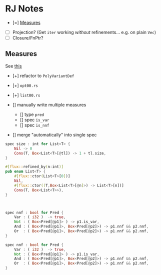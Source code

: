 # RJ Notes

- [=] [Measures](https://hackmd.io/q7KU5P4dTXG4t0F60aIiOg)
- [ ] Projection? (Get `iter` working _without_ refinements... e.g. on plain `Vec`)
- [ ] Closure/FnPtr?

## Measures

See [this](https://hackmd.io/q7KU5P4dTXG4t0F60aIiOg)

- [+] refactor to `PolyVariantDef`
- [+] `opt00.rs`
- [+] `list00.rs`

- [] manually write multiple measures
    - [] type `pred`
    - [] spec `is_var`
    - [] spec `is_nnf`

- [] merge "automatically" into single spec


```rust
spec size : int for List<T> {
    Nil -> 0
    Cons(T, Box<List<T>[@tl]) -> 1 + tl.size,
}

#[flux::refined_by(n:int)]
pub enum List<T> {
    #[flux::ctor(List<T>[0])]
    Nil,
    #[flux::ctor((T,Box<List<T>[@n]>) -> List<T>[n])]
    Cons(T, Box<List<T>>),
}



spec nnf : bool for Pred {
    Var : ( i32 )  -> true,
    Not : ( Box<Pred[@p1]> ) -> p1.is_var,
    And : ( Box<Pred[@p1]>, Box<Pred[@p2]>) -> p1.nnf && p2.nnf,
    Or  : ( Box<Pred[@p1]>, Box<Pred[@p2]>) -> p1.nnf && p2.nnf,
}
```



```rust
spec nnf : bool for Pred {
    Var : ( i32 )  -> true,
    Not : ( Box<Pred[@p1]> ) -> p1.is_var,
    And : ( Box<Pred[@p1]>, Box<Pred[@p2]>) -> p1.nnf && p2.nnf,
    Or  : ( Box<Pred[@p1]>, Box<Pred[@p2]>) -> p1.nnf && p2.nnf,
}
```
